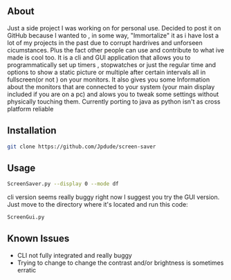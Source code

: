 ## About
Just a side project I was working on for personal use. Decided to post it on GitHub because I wanted to , in some way, "Immortalize" it as i have lost a lot of my projects in the past due to corrupt hardrives and unforseen cicumstances.
Plus the fact other people can use and contribute to what ive made is cool too.
It is a cli and GUI application that allows you to programmatically set up timers , stopwatches or just the regular time and options to show a static picture or multiple after certain intervals all in fullscreen(or not ) on your monitors.
It also gives you some Information about the monitors that are connected to your system (your main display included if you are on a pc) and alows you to tweak some settings without physically touching them. Currently porting to java as python isn't as cross platform reliable

## Installation
```sh
git clone https://github.com/Jpdude/screen-saver
```
## Usage
```sh
ScreenSaver.py --display 0 --mode df
```
cli version seems really buggy right now I suggest you try the GUI version. Just move to the directory where it's located and run this code:
```sh
ScreenGui.py
```
## Known Issues
* CLI not fully integrated and really buggy
* Trying to change to change the contrast and/or brightness is sometimes erratic
